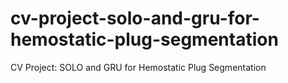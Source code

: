 # cv-project-solo-and-gru-for-hemostatic-plug-segmentation
CV Project: SOLO and GRU for Hemostatic Plug Segmentation
